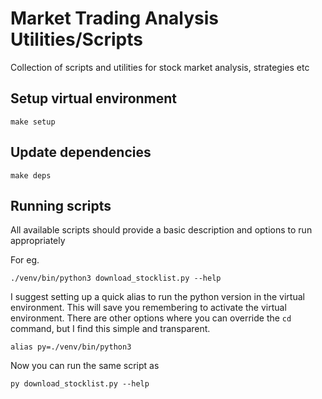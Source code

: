# Market Trading Analysis Utilities/Scripts

Collection of scripts and utilities for stock market analysis, strategies etc

## Setup virtual environment

```shell
make setup
```

## Update dependencies

```shell
make deps
```

## Running scripts

All available scripts should provide a basic description and options to run appropriately

For eg.

```shell
./venv/bin/python3 download_stocklist.py --help
```

I suggest setting up a quick alias to run the python version in the virtual environment. 
This will save you remembering to activate the virtual environment. 
There are other options where you can override the `cd` command, but I find this simple and transparent.

```
alias py=./venv/bin/python3
```

Now you can run the same script as 

```shell
py download_stocklist.py --help
```
